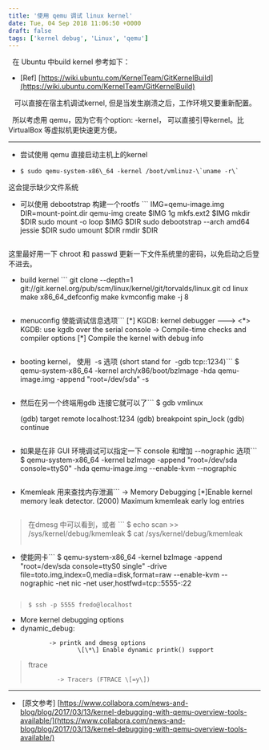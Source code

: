```yaml
---
title: '使用 qemu 调试 linux kernel'
date: Tue, 04 Sep 2018 11:06:50 +0000
draft: false
tags: ['kernel debug', 'Linux', 'qemu']
---
```


  

  在 Ubuntu 中build kernel 参考如下：

*   \[Ref\] [https://wiki.ubuntu.com/KernelTeam/GitKernelBuild](https://wiki.ubuntu.com/KernelTeam/GitKernelBuild)

   可以直接在宿主机调试kernel, 但是当发生崩溃之后，工作环境又要重新配置。

  所以考虑用 qemu，因为它有个option: -kernel， 可以直接引导kernel。比 VirtualBox 等虚拟机更快速更方便。

  

* * *

  

*   尝试使用 qemu 直接启动主机上的kernel 

*   ```
    $ sudo qemu-system-x86\_64 -kernel /boot/vmlinuz-\`uname -r\`
    ```

这会提示缺少文件系统  

*   可以使用 debootstrap 构建一个rootfs ```
    IMG=qemu-image.img
    DIR=mount-point.dir
    qemu-img create $IMG 1g
    mkfs.ext2 $IMG
    mkdir $DIR
    sudo mount -o loop $IMG $DIR
    sudo debootstrap --arch amd64 jessie $DIR
    sudo umount $DIR
    rmdir $DIR
    ```

这里最好用一下 chroot 和 passwd 更新一下文件系统里的密码，以免启动之后登不进去。

  

*   build kernel ```
    git clone --depth=1 git://git.kernel.org/pub/scm/linux/kernel/git/torvalds/linux.git
    cd linux
    make x86\_64\_defconfig
    make kvmconfig
    make -j 8
    ```
*   menuconfig 使能调试信息选项```
            \[\*\] KGDB: kernel debugger  --->
                    <\*>   KGDB: use kgdb over the serial console
            -> Compile-time checks and compiler options
                    \[\*\] Compile the kernel with debug info
    ```
*   booting kernel， 使用  -s 选项 (short stand for  -gdb tcp::1234)```
    $ qemu-system-x86\_64 -kernel arch/x86/boot/bzImage
                         -hda qemu-image.img
                         -append "root=/dev/sda" -s
    ```

*   然后在另一个终端用gdb 连接它就可以了```
    $ gdb vmlinux
    
    (gdb) target remote localhost:1234
    (gdb) breakpoint spin\_lock
    (gdb) continue
    ```
*   如果是在非 GUI 环境调试可以指定一下 console 和增加 --nographic 选项```
    $ qemu-system-x86\_64 -kernel bzImage
                         -append "root=/dev/sda console=ttyS0"
                         -hda qemu-image.img
                         --enable-kvm
                         --nographic
    ```
*   Kmemleak 用来查找内存泄漏```
            -> Memory Debugging
                    \[\*\]Enable kernel memory leak detector.
                    (2000) Maximum kmemleak early log entries
    ```

> 在dmesg 中可以看到，或者 ```
> $ echo scan >> /sys/kernel/debug/kmemleak
> $ cat /sys/kernel/debug/kmemleak
> ```

  

*   使能网卡```
    $ qemu-system-x86\_64 -kernel bzImage
                         -append "root=/dev/sda console=ttyS0 single"
                         -drive file=toto.img,index=0,media=disk,format=raw
                         --enable-kvm --nographic
                         -net nic -net user,hostfwd=tcp::5555-:22
    ```

> ```
> $ ssh -p 5555 fredo@localhost
> ```

  

*   More kernel debugging options
*   dynamic\_debug:  
    ```
            -> printk and dmesg options
                    \[\*\] Enable dynamic printk() support
    ```

  

> ftrace
> 
> ```
>         -> Tracers (FTRACE \[=y\])
> ```
> 
>   

  

* * *

*    \[原文参考\] [https://www.collabora.com/news-and-blog/blog/2017/03/13/kernel-debugging-with-qemu-overview-tools-available/](https://www.collabora.com/news-and-blog/blog/2017/03/13/kernel-debugging-with-qemu-overview-tools-available/)